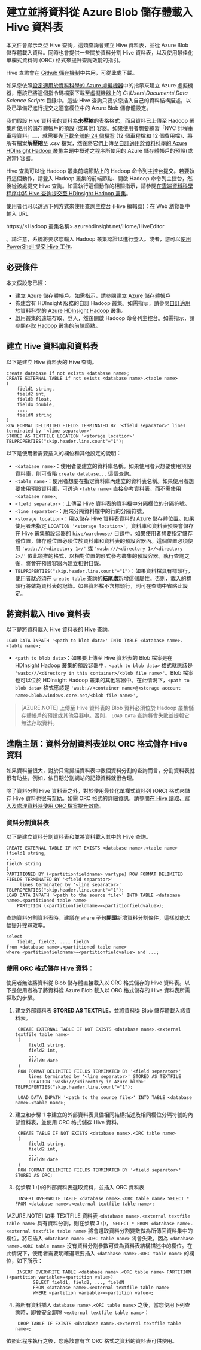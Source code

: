 <properties 
	pageTitle="建立並將資料從 Azure Blob 儲存體載入 Hive 資料表 | Azure" 
	description="建立 Hive 資料表，並將 Blob 中的資料載入 Hive 資料表" 
	metaKeywords="" 
	services="machine-learning" 
	solutions="" 
	documentationCenter="" 
	authors="hangzh-msft" 
	manager="jacob.spoelstra" 
	editor="cgronlun"  />

<tags 
	ms.service="machine-learning" 
	ms.workload="data-services" 
	ms.tgt_pltfrm="na" 
	ms.devlang="na" 
	ms.topic="article" 
	ms.date="03/25/2015" 
	ms.author="hangzh;bradsev" />

 
# 建立並將資料從 Azure Blob 儲存體載入 Hive 資料表
 
本文件會顯示泛型 Hive 查詢，這類查詢會建立 Hive 資料表，並從 Azure Blob 儲存體載入資料。同時也會提供一些關於資料分割 Hive 資料表，以及使用最佳化單欄式資料列 (ORC) 格式來提升查詢效能的指引。

Hive 查詢會在 [Github 儲存機制](https://github.com/Azure/Azure-MachineLearning-DataScience/tree/master/Misc/DataScienceProcess/DataScienceScripts/sample_hive_create_db_tbls_load_data_generic.hql)中共用，可從此處下載。

如果您依照[設定適用於資料科學的 Azure 虛擬機器](machine-learning-data-science-setup-virtual-machine.md)中的指示來建立 Azure 虛擬機器，應該已將這個指令碼檔案下載至虛擬機器上的 *C:\Users<user name>\Documents\Data Science Scripts* 目錄中。這些 Hive 查詢只要求您插入自己的資料結構描述，以及已準備好進行提交之適當欄位中的 Azure Blob 儲存體設定。

我們假設 Hive 資料表的資料為**未壓縮**的表格格式，而且資料已上傳至 Hadoop 叢集所使用的儲存體帳戶的預設 (或其他) 容器。如果使用者想要練習「NYC 計程車車程資料」__，就需要先[下載全部的 24 個檔案](http://www.andresmh.com/nyctaxitrips/) (12 個車程檔和 12 個費用檔)、將所有檔案**解壓縮**至 .csv 檔案，然後將它們上傳至[自訂適用於資料科學的 Azure HDInsight Hadoop 叢集](machine-learning-data-science-customize-hadoop-cluster.md)主題中概述之程序所使用的 Azure 儲存體帳戶的預設(或適當) 容器。 

Hive 查詢可以從 Hadoop 叢集前端節點上的 Hadoop 命令列主控台提交。若要執行這個動作，請登入 Hadoop 叢集的前端節點、開啟 Hadoop 命令列主控台，然後從該處提交 Hive 查詢。如需執行這個動作的相關指示，請參閱[在雲端資料科學程序中將 Hive 查詢提交至 HDInsight Hadoop 叢集](machine-learning-data-science-process-hive-tables.md)。

使用者也可以透過下列方式來使用查詢主控台 (Hive 編輯器)：在 Web 瀏覽器中輸入 URL 

https://&#60;Hadoop 叢集名稱>.azurehdinsight.net/Home/HiveEditor

。請注意，系統將要求您輸入 Hadoop 叢集認證以進行登入。或者，您可以[使用 PowerShell 提交 Hive 工作](../hdinsight/hdinsight-submit-hadoop-jobs-programmatically.md#hive-powershell)。 

## 必要條件
本文假設您已經：
 
* 建立 Azure 儲存體帳戶。如需指示，請參閱[建立 Azure 儲存體帳戶](../hdinsight-get-started.md#storage) 
* 佈建含有 HDInsight 服務的自訂 Hadoop 叢集。如需指示，請參閱[自訂適用於資料科學的 Azure HDInsight Hadoop 叢集](machine-learning-data-science-customize-hadoop-cluster.md)。
* 啟用叢集的遠端存取、登入，然後開啟 Hadoop 命令列主控台。如需指示，請參閱[存取 Hadoop 叢集的前端節點](machine-learning-data-science-customize-hadoop-cluster.md#remoteaccess)。 


## <a name="create-tables"></a>建立 Hive 資料庫和資料表
以下是建立 Hive 資料表的 Hive 查詢。

    create database if not exists <database name>;
	CREATE EXTERNAL TABLE if not exists <database name>.<table name>
	(
		field1 string, 
		field2 int, 
		field3 float, 
		field4 double, 
		...,
		fieldN string
	) 
	ROW FORMAT DELIMITED FIELDS TERMINATED BY '<field separator>' lines terminated by '<line separator>' 
	STORED AS TEXTFILE LOCATION '<storage location>' TBLPROPERTIES("skip.header.line.count"="1");

以下是使用者需要插入的欄位和其他設定的說明：

- `<database name>`：使用者要建立的資料庫名稱。如果使用者只想要使用預設資料庫，則可省略 `create database...` 這個查詢。 
- `<table name>`：使用者想要在指定資料庫內建立的資料表名稱。如果使用者想要使用預設資料庫，可透過 `<table name>` 直接參考資料表，而不需使用 `<database name>`。
- `<field separator>`：上傳至 Hive 資料表的資料檔中分隔欄位的分隔符號。 
- `<line separator>`：用來分隔資料檔中的行的分隔符號。 
- `<storage location>`：用以儲存 Hive 資料表資料的 Azure 儲存體位置。如果使用者未指定 `LOCATION '<storage location>'`，資料庫和資料表預設會儲存在 Hive 叢集預設容器的 `hive/warehouse/` 目錄中。如果使用者想要指定儲存體位置，儲存體位置必須位於資料庫和資料表的預設容器內。這個位置必須使用 `'wasb:///<directory 1>/'` 或 `'wasb:///<directory 1>/<directory 2>/'` 依此類推的格式，以相對位置的形式參考叢集的預設容器。執行查詢之後，將會在預設容器內建立相對目錄。 
- `TBLPROPERTIES("skip.header.line.count"="1")`：如果資料檔具有標頭行，使用者就必須在 `create table` 查詢的**結尾處**新增這個屬性。否則，載入的標頭行將做為資料表的記錄。如果資料檔不含標頭行，則可在查詢中省略此設定。 

## <a name="load-data"></a>將資料載入 Hive 資料表
以下是將資料載入 Hive 資料表的 Hive 查詢。

    LOAD DATA INPATH '<path to blob data>' INTO TABLE <database name>.<table name>;

- `<path to blob data>`：如果要上傳至 Hive 資料表的 Blob 檔案是在 HDInsight Hadoop 叢集的預設容器中，`<path to blob data>` 格式就應該是 `'wasb:///<directory in this container>/<blob file name>'`。Blob 檔案也可以位於 HDInsight Hadoop 叢集的其他容器中。在此情況下，`<path to blob data>` 格式應該是 `'wasb://<container name>@<storage account name>.blob.windows.core.net/<blob file name>'`。

>[AZURE.NOTE] 上傳至 Hive 資料表的 Blob 資料必須位於 Hadoop 叢集儲存體帳戶的預設或其他容器中。否則， `LOAD DATa` 查詢將會失敗並提報它無法存取資料。 


## <a name="partition-orc"></a>進階主題：資料分割資料表並以 ORC 格式儲存 Hive 資料

如果資料量很大，對於只需掃描資料表中數個資料分割的查詢而言，分割資料表就很有助益。例如，依日期分割網站的記錄資料就很合理。 

除了資料分割 Hive 資料表之外，對於使用最佳化單欄式資料列 (ORC) 格式來儲存 Hive 資料也很有幫助。如需 ORC 格式的詳細資訊，請參閱[在 Hive 讀取、寫入及處理資料時使用 ORC 檔案提升效能](https://cwiki.apache.org/confluence/display/Hive/LanguageManual+ORC#LanguageManualORC-ORCFiles)。

### 資料分割資料表
以下是建立資料分割資料表和並將資料載入其中的 Hive 查詢。

    CREATE EXTERNAL TABLE IF NOT EXISTS <database name>.<table name>
	(field1 string,
	...
	fieldN string
	)
    PARTITIONED BY (<partitionfieldname> vartype) ROW FORMAT DELIMITED FIELDS TERMINATED BY '<field separator>'
		 lines terminated by '<line separator>' TBLPROPERTIES("skip.header.line.count"="1");
	LOAD DATA INPATH '<path to the source file>' INTO TABLE <database name>.<partitioned table name> 
		PARTITION (<partitionfieldname>=<partitionfieldvalue>);

查詢資料分割資料表時，建議在 `where` 子句**開頭**新增資料分割條件，這樣就能大幅提升搜尋效率。 

    select 
		field1, field2, ..., fieldN
	from <database name>.<partitioned table name> 
	where <partitionfieldname>=<partitionfieldvalue> and ...;

### <a name="orc"></a>使用 ORC 格式儲存 Hive 資料：

使用者無法將資料從 Blob 儲存體直接載入以 ORC 格式儲存的 Hive 資料表。以下是使用者為了將資料從 Azure Blob 載入以 ORC 格式儲存的 Hive 資料表所需採取的步驟。 

1. 建立外部資料表 **STORED AS TEXTFILE**，並將資料從 Blob 儲存體載入該資料表。

		CREATE EXTERNAL TABLE IF NOT EXISTS <database name>.<external textfile table name>
		(
			field1 string,
			field2 int,
			...
			fieldN date
		)
		ROW FORMAT DELIMITED FIELDS TERMINATED BY '<field separator>' 
			lines terminated by '<line separator>' STORED AS TEXTFILE 
			LOCATION 'wasb:///<directory in Azure blob>' TBLPROPERTIES("skip.header.line.count"="1");

		LOAD DATA INPATH '<path to the source file>' INTO TABLE <database name>.<table name>;

2. 建立和步驟 1 中建立的外部資料表具備相同結構描述及相同欄位分隔符號的內部資料表，並使用 ORC 格式儲存 Hive 資料。

		CREATE TABLE IF NOT EXISTS <database name>.<ORC table name> 
		(
			field1 string,
			field2 int,
			...
			fieldN date
		) 
		ROW FORMAT DELIMITED FIELDS TERMINATED BY '<field separator>' STORED AS ORC;

3. 從步驟 1 中的外部資料表選取資料，並插入 ORC 資料表

		INSERT OVERWRITE TABLE <database name>.<ORC table name> SELECT * FROM <database name>.<external textfile table name>;

[AZURE.NOTE] 如果 TEXTFILE 資料表 `<database name>.<external textfile table name>` 具有資料分割，則在步驟 3 中， `SELECT * FROM <database name>.<external textfile table name>` 將會選取資料分割變數做為所傳回資料集中的欄位。將它插入 `<database name>.<ORC table name>` 將會失敗，因為 `<database name>.<ORC table name>` 沒有資料分割參數可做為資料表結構描述中的欄位。在此情況下，使用者需要明確選取要插入 `<database name>.<ORC table name>` 的欄位，如下所示：

		INSERT OVERWRITE TABLE <database name>.<ORC table name> PARTITION (<partition variable>=<partition value>)
		      SELECT field1, field2, ..., fieldN
		      FROM <database name>.<external textfile table name> 
		      WHERE <partition variable>=<partition value>;

4. 將所有資料插入 `database name>.<ORC table name>` 之後，當您使用下列查詢時，即會安全卸除 `<external textfile table name>`：

		DROP TABLE IF EXISTS <database name>.<external textfile table name>;

依照此程序執行之後，您應該會有含 ORC 格式之資料的資料表可供使用。 

<!--HONumber=49--> 